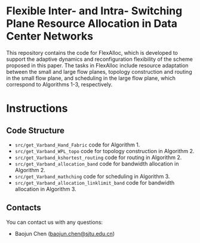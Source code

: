 # Flexible Inter- and Intra- Switching Plane Resource Allocation in Data Center Networks
This repository contains the code for FlexAlloc, which is developed to support the adaptive dynamics and reconfiguration flexibility of the scheme proposed in this paper.
The tasks in FlexAlloc include resource adaptation between the small and large flow planes, 
topology construction and routing in the small flow plane, and scheduling in the large flow plane, which correspond to Algorithms 1-3, respectively.

# Instructions
## Code Structure
- ```src/get_Varband_Hand_Fabric``` code for Algorithm 1.
- ```src/get_Varband_WPL_topo``` code for topology construction in Algorithm 2.
- ```src/get_Varband_kshortest_routing``` code for routing in Algorithm 2.
- ```src/get_Varband_allocation_band``` code for bandwidth allocation in Algorithm 2.
- ```src/get_Varband_mathching``` code for scheduling in Algorithm 3.
- ```src/get_Varband_allocation_linklimit_band``` code for bandwidth allocation in Algorithm 3.

## Contacts
You can contact us with any questions:
- Baojun Chen (baojun.chen@sjtu.edu.cn)


